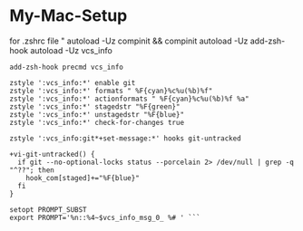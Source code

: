 # My-Mac-Setup
for .zshrc file 
"
autoload -Uz compinit && compinit
autoload -Uz add-zsh-hook
autoload -Uz vcs_info

```
add-zsh-hook precmd vcs_info

zstyle ':vcs_info:*' enable git
zstyle ':vcs_info:*' formats " %F{cyan}%c%u(%b)%f"
zstyle ':vcs_info:*' actionformats " %F{cyan}%c%u(%b)%f %a"
zstyle ':vcs_info:*' stagedstr "%F{green}"
zstyle ':vcs_info:*' unstagedstr "%F{blue}"
zstyle ':vcs_info:*' check-for-changes true

zstyle ':vcs_info:git*+set-message:*' hooks git-untracked

+vi-git-untracked() {
  if git --no-optional-locks status --porcelain 2> /dev/null | grep -q "^??"; then
    hook_com[staged]+="%F{blue}"
  fi
}

setopt PROMPT_SUBST
export PROMPT='%n::%4~$vcs_info_msg_0_ %# ' ```
